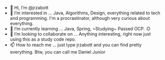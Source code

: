 - 👋 Hi, I’m @jrzabott
- 👀 I’m interested in ... Java, Algorithms, Design, everything related to tech and programming. I'm a procrastinator, although very curious about everything.
- 🌱 I’m currently learning ... Java, Spring, ~Studying~ Passed OCP. :D
- 💞️ I’m looking to collaborate on ... Anything interesting, right now just using this as a study code repo.
- 📫 How to reach me ... just type jrzabott and you can find pretty everything. Btw, you can call me Daniel Junior

<!---
jrzabott/jrzabott is a ✨ special ✨ repository because its `README.md` (this file) appears on your GitHub profile.
You can click the Preview link to take a look at your changes.
--->
